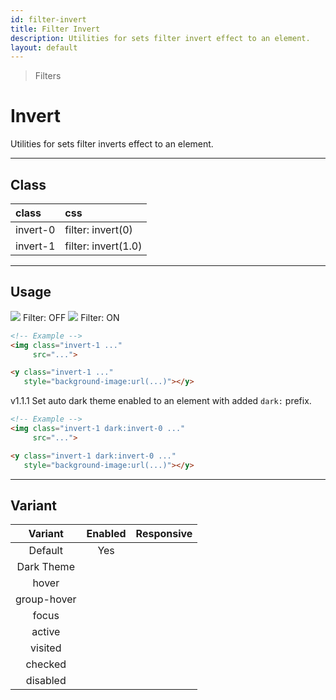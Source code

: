 ```yaml
---
id: filter-invert
title: Filter Invert
description: Utilities for sets filter invert effect to an element.
layout: default
---
```


> Filters

# Invert

Utilities for sets filter inverts effect to an element.

---

## Class

| <span class="px-3 py-1 text-white dark:text-charcoal-100 bg-charcoal-100 dark:bg-gray-600 rounded-full">class</span> | <span class="px-3 py-1 text-white dark:text-charcoal-100 bg-charcoal-100 dark:bg-gray-600 rounded-full">css</span> |
|:--|:--|
| invert-0 | filter: invert(0) |
| invert-1 | filter: invert(1.0) |

---

## Usage

<y class="mx-2 my-2 mx-auto flex">
  <y class="p-2 max-w-sm">
    <img class="w-full h-48 object-cover object-center overflow-hidden rounded-lg shadow"
         src="https://picsum.photos/500?=5">
    <y class="pt-2 text-sm text-center">
      Filter: OFF
    </y>
  </y>
  <y class="m-2 max-w-sm">
    <img class="invert-1 w-full h-48 object-cover object-center overflow-hidden rounded-lg"
         src="https://picsum.photos/500?=5">
    <y class="pt-2 text-sm text-center">
      Filter: ON
    </y>
  </y>
</y>

```html
<!-- Example -->
<img class="invert-1 ..."
     src="...">

<y class="invert-1 ..."
   style="background-image:url(...)"></y>
```

<span class="ml-1 px-2 py-1 text-sm text-gray-600 dark:text-charcoal-100 bg-gray-300 dark:bg-gray-600">v1.1.1</span> Set auto dark theme enabled to an element with added `dark:` prefix.

```html
<!-- Example -->
<img class="invert-1 dark:invert-0 ..."
     src="...">

<y class="invert-1 dark:invert-0 ..."
   style="background-image:url(...)"></y>
```

---

## Variant

| <span class="font-semibold underline">Variant</span> | <span class="font-semibold underline">Enabled</span> | <span class="font-semibold underline">Responsive</span> |
|:-:|:-:|:-:|
| Default | Yes | |
| Dark Theme | | |
| hover| | |
| group-hover | | |
| focus | | |
| active | | |
| visited | | |
| checked | | |
| disabled | | |